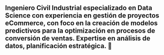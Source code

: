 ## Ingeniero Civil Industrial especializado en Data Science con experiencia en gestión de proyectos eCommerce, con foco en la creación de modelos predictivos para la optimización en procesos de conversión de ventas. Expertise en análisis de datos, planificación estratégica. 👋

<!--
**Claudinhio/Claudinhio** is a ✨ _special_ ✨ repository because its `README.md` (this file) appears on your GitHub profile.

Here are some ideas to get you started:

- 🔭 I’m currently working on ...
- 🌱 I’m currently learning ...
- 👯 I’m looking to collaborate on ...
- 🤔 I’m looking for help with ...
- 💬 Ask me about ...
- 📫 How to reach me: ...
- 😄 Pronouns: ...
- ⚡ Fun fact: ...
-->
